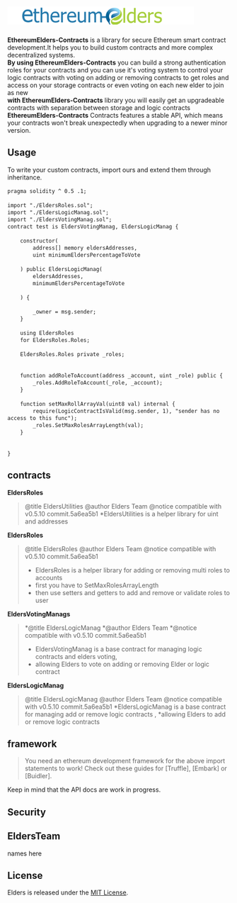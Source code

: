 # <img src="logo.png" alt="EldersContracts" height="40px">


**EthereumElders-Contracts**  is a library for secure Ethereum smart contract development.It helps you to build custom contracts and more complex decentralized systems.</br>
**By using EthereumElders-Contracts** you can build a strong authentication roles for your contracts and you can use it's voting system to control your logic
contracts with voting on adding or removing contracts to get roles and access on your storage contracts or even voting on each new elder to join as new </br>
**with EthereumElders-Contracts** library you will easily get an upgradeable contracts with separation between storage and logic contracts 
**EthereumElders-Contracts**  Contracts features a stable API, which means your contracts won't break unexpectedly when upgrading to a newer minor version.  

## Usage

To write your custom contracts, import ours and extend them through inheritance.

```solidity
pragma solidity ^ 0.5 .1;

import "./EldersRoles.sol";
import "./EldersLogicManag.sol";
import "./EldersVotingManag.sol";
contract test is EldersVotingManag, EldersLogicManag {

    constructor(
        address[] memory eldersAddresses,
        uint minimumEldersPercentageToVote

    ) public EldersLogicManag(
        eldersAddresses,
        minimumEldersPercentageToVote

    ) {

        _owner = msg.sender;
    }

    using EldersRoles
    for EldersRoles.Roles;

    EldersRoles.Roles private _roles;


    function addRoleToAccount(address _account, uint _role) public {
        _roles.AddRoleToAccount(_role, _account);
    }

    function setMaxRollArrayVal(uint8 val) internal {
        require(LogicContractIsValid(msg.sender, 1), "sender has no access to this func");
        _roles.SetMaxRolesArrayLength(val);
    }


}
```
## contracts

**EldersRoles** 
>@title  EldersUtilities 
>@author  Elders Team
>@notice compatible with  v0.5.10 commit.5a6ea5b1 
>*EldersUtilities is a helper library for uint and addresses  

**EldersRoles** 
>@title  EldersRoles
>@author  Elders Team
>@notice compatible with  v0.5.10 commit.5a6ea5b1 
>* EldersRoles is a helper library for  adding or removing multi roles to accounts
>* first you have to SetMaxRolesArrayLength
>* then use setters and getters to add and remove or validate roles to user

**EldersVotingManags** 
>*@title  EldersLogicManag
>*@author  Elders Team
>*@notice compatible with  v0.5.10 commit.5a6ea5b1 
>* EldersVotingManag is a base contract for managing logic contracts and elders voting,
>* allowing Elders to vote on adding or removing Elder or logic contract

**EldersLogicManag** 
>@title  EldersLogicManag
>@author  Elders Team
>@notice compatible with  v0.5.10 commit.5a6ea5b1 
 >*EldersLogicManag is a base contract for managing add or remove logic contracts ,
 >*allowing Elders to add or remove logic contracts
 
## framework
> You need an ethereum development framework for the above import statements to work! Check out these guides for [Truffle], [Embark] or [Buidler].
 
 Keep in mind that the API docs are work in progress.

## Security

 
## EldersTeam

names here

## License

Elders is released under the [MIT License](LICENSE).

